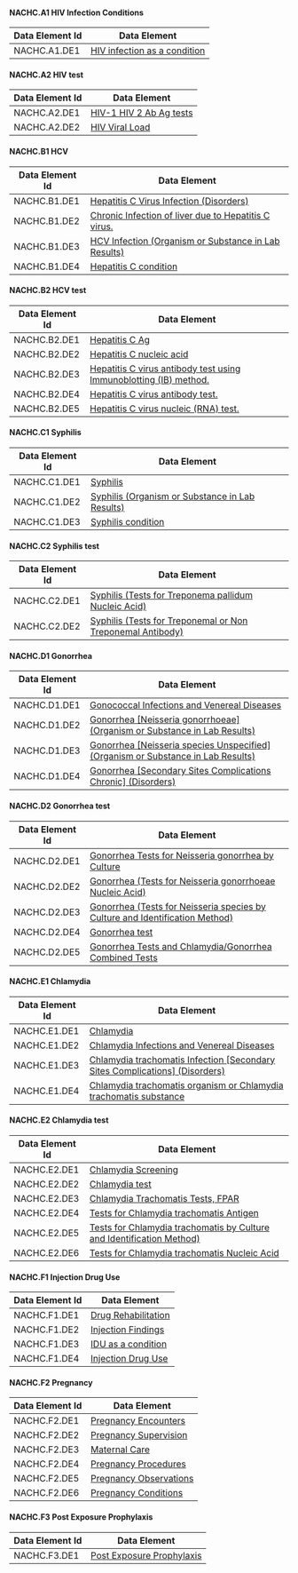 
#### NACHC.A1 HIV Infection Conditions

|Data Element Id|Data Element|
|---|---|
|NACHC.A1.DE1|[HIV infection as a condition](StructureDefinition-nachc-a1-de1.html)|

#### NACHC.A2 HIV test

|Data Element Id|Data Element|
|---|---|
|NACHC.A2.DE1|[HIV-1 HIV 2 Ab Ag tests](StructureDefinition-nachc-a2-de1.html)|
|NACHC.A2.DE2|[HIV Viral Load](StructureDefinition-nachc-a2-de2.html)|

#### NACHC.B1 HCV

|Data Element Id|Data Element|
|---|---|
|NACHC.B1.DE1|[Hepatitis C Virus Infection (Disorders)](StructureDefinition-nachc-b1-de1.html)|
|NACHC.B1.DE2|[Chronic Infection of liver due to Hepatitis C virus.](StructureDefinition-nachc-b1-de2.html)|
|NACHC.B1.DE3|[HCV Infection (Organism or Substance in Lab Results)](StructureDefinition-nachc-b1-de3.html)|
|NACHC.B1.DE4|[Hepatitis C condition](StructureDefinition-nachc-b1-de4.html)|

#### NACHC.B2 HCV test

|Data Element Id|Data Element|
|---|---|
|NACHC.B2.DE1|[Hepatitis C Ag](StructureDefinition-nachc-b2-de1.html)|
|NACHC.B2.DE2|[Hepatitis C nucleic acid](StructureDefinition-nachc-b2-de2.html)|
|NACHC.B2.DE3|[Hepatitis C virus antibody test using Immunoblotting (IB) method.](StructureDefinition-nachc-b2-de3.html)|
|NACHC.B2.DE4|[Hepatitis C virus antibody test.](StructureDefinition-nachc-b2-de4.html)|
|NACHC.B2.DE5|[Hepatitis C virus nucleic (RNA) test.](StructureDefinition-nachc-b2-de5.html)|

#### NACHC.C1 Syphilis

|Data Element Id|Data Element|
|---|---|
|NACHC.C1.DE1|[Syphilis](StructureDefinition-nachc-c1-de1.html)|
|NACHC.C1.DE2|[Syphilis (Organism or Substance in Lab Results)](StructureDefinition-nachc-c1-de2.html)|
|NACHC.C1.DE3|[Syphilis condition](StructureDefinition-nachc-c1-de3.html)|

#### NACHC.C2 Syphilis test

|Data Element Id|Data Element|
|---|---|
|NACHC.C2.DE1|[Syphilis (Tests for Treponema pallidum Nucleic Acid)](StructureDefinition-nachc-c2-de1.html)|
|NACHC.C2.DE2|[Syphilis (Tests for Treponemal or Non Treponemal Antibody)](StructureDefinition-nachc-c2-de2.html)|

#### NACHC.D1 Gonorrhea

|Data Element Id|Data Element|
|---|---|
|NACHC.D1.DE1|[Gonococcal Infections and Venereal Diseases](StructureDefinition-nachc-d1-de1.html)|
|NACHC.D1.DE2|[Gonorrhea [Neisseria gonorrhoeae] (Organism or Substance in Lab Results)](StructureDefinition-nachc-d1-de2.html)|
|NACHC.D1.DE3|[Gonorrhea [Neisseria species Unspecified] (Organism or Substance in Lab Results)](StructureDefinition-nachc-d1-de3.html)|
|NACHC.D1.DE4|[Gonorrhea [Secondary Sites Complications Chronic] (Disorders)](StructureDefinition-nachc-d1-de4.html)|

#### NACHC.D2 Gonorrhea test

|Data Element Id|Data Element|
|---|---|
|NACHC.D2.DE1|[Gonorrhea Tests for Neisseria gonorrhea by Culture](StructureDefinition-nachc-d2-de1.html)|
|NACHC.D2.DE2|[Gonorrhea (Tests for Neisseria gonorrhoeae Nucleic Acid)](StructureDefinition-nachc-d2-de2.html)|
|NACHC.D2.DE3|[Gonorrhea (Tests for Neisseria species by Culture and Identification Method)](StructureDefinition-nachc-d2-de3.html)|
|NACHC.D2.DE4|[Gonorrhea test](StructureDefinition-nachc-d2-de4.html)|
|NACHC.D2.DE5|[Gonorrhea Tests and Chlamydia/Gonorrhea Combined Tests](StructureDefinition-nachc-d2-de5.html)|

#### NACHC.E1 Chlamydia

|Data Element Id|Data Element|
|---|---|
|NACHC.E1.DE1|[Chlamydia](StructureDefinition-nachc-e1-de1.html)|
|NACHC.E1.DE2|[Chlamydia Infections and Venereal Diseases](StructureDefinition-nachc-e1-de2.html)|
|NACHC.E1.DE3|[Chlamydia trachomatis Infection [Secondary Sites Complications] (Disorders)](StructureDefinition-nachc-e1-de3.html)|
|NACHC.E1.DE4|[Chlamydia trachomatis organism or Chlamydia trachomatis substance](StructureDefinition-nachc-e1-de4.html)|

#### NACHC.E2 Chlamydia test

|Data Element Id|Data Element|
|---|---|
|NACHC.E2.DE1|[Chlamydia Screening](StructureDefinition-nachc-e2-de1.html)|
|NACHC.E2.DE2|[Chlamydia test](StructureDefinition-nachc-e2-de2.html)|
|NACHC.E2.DE3|[Chlamydia Trachomatis Tests, FPAR](StructureDefinition-nachc-e2-de3.html)|
|NACHC.E2.DE4|[Tests for Chlamydia trachomatis Antigen](StructureDefinition-nachc-e2-de4.html)|
|NACHC.E2.DE5|[Tests for Chlamydia trachomatis by Culture and Identification Method)](StructureDefinition-nachc-e2-de5.html)|
|NACHC.E2.DE6|[Tests for Chlamydia trachomatis Nucleic Acid](StructureDefinition-nachc-e2-de6.html)|

#### NACHC.F1 Injection Drug Use

|Data Element Id|Data Element|
|---|---|
|NACHC.F1.DE1|[Drug Rehabilitation](StructureDefinition-nachc-f1-de1.html)|
|NACHC.F1.DE2|[Injection Findings](StructureDefinition-nachc-f1-de2.html)|
|NACHC.F1.DE3|[IDU as a condition](StructureDefinition-nachc-f1-de3.html)|
|NACHC.F1.DE4|[Injection Drug Use](StructureDefinition-nachc-f1-de4.html)|

#### NACHC.F2 Pregnancy

|Data Element Id|Data Element|
|---|---|
|NACHC.F2.DE1|[Pregnancy Encounters](StructureDefinition-nachc-f2-de1.html)|
|NACHC.F2.DE2|[Pregnancy Supervision](StructureDefinition-nachc-f2-de2.html)|
|NACHC.F2.DE3|[Maternal Care](StructureDefinition-nachc-f2-de3.html)|
|NACHC.F2.DE4|[Pregnancy Procedures](StructureDefinition-nachc-f2-de4.html)|
|NACHC.F2.DE5|[Pregnancy Observations](StructureDefinition-nachc-f2-de5.html)|
|NACHC.F2.DE6|[Pregnancy Conditions](StructureDefinition-nachc-f2-de6.html)|

#### NACHC.F3 Post Exposure Prophylaxis

|Data Element Id|Data Element|
|---|---|
|NACHC.F3.DE1|[Post Exposure Prophylaxis](StructureDefinition-nachc-f3-de1.html)|
